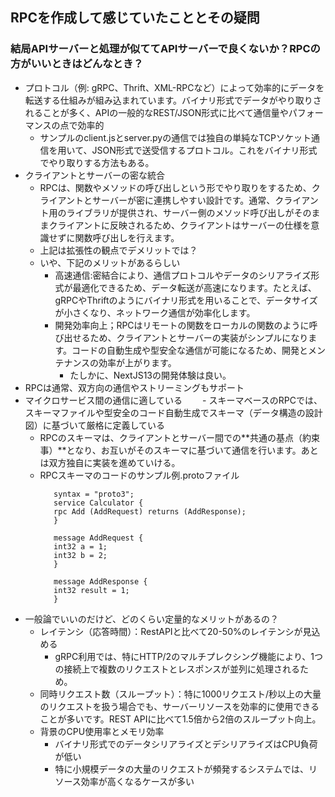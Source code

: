 ## RPCを作成して感じていたこととその疑問

### 結局APIサーバーと処理が似ててAPIサーバーで良くないか？RPCの方がいいときはどんなとき？

- プロトコル（例: gRPC、Thrift、XML-RPCなど）によって効率的にデータを転送する仕組みが組み込まれています。バイナリ形式でデータがやり取りされることが多く、APIの一般的なREST/JSON形式に比べて通信量やパフォーマンスの点で効率的
  - サンプルのclient.jsとserver.pyの通信では独自の単純なTCPソケット通信を用いて、JSON形式で送受信するプロトコル。これをバイナリ形式でやり取りする方法もある。
- クライアントとサーバーの密な統合
  - RPCは、関数やメソッドの呼び出しという形でやり取りをするため、クライアントとサーバーが密に連携しやすい設計です。通常、クライアント用のライブラリが提供され、サーバー側のメソッド呼び出しがそのままクライアントに反映されるため、クライアントはサーバーの仕様を意識せずに関数呼び出しを行えます。
  - 上記は拡張性の観点でデメリットでは？
  - いや、下記のメリットがあるらしい
    - 高速通信:密結合により、通信プロトコルやデータのシリアライズ形式が最適化できるため、データ転送が高速になります。たとえば、gRPCやThriftのようにバイナリ形式を用いることで、データサイズが小さくなり、ネットワーク通信が効率化します。
    - 開発効率向上；RPCはリモートの関数をローカルの関数のように呼び出せるため、クライアントとサーバーの実装がシンプルになります。コードの自動生成や型安全な通信が可能になるため、開発とメンテナンスの効率が上がります。
      - たしかに、NextJS13の開発体験は良い。
- RPCは通常、双方向の通信やストリーミングもサポート
- マイクロサービス間の通信に適している
　　- スキーマベースのRPCでは、スキーマファイルや型安全のコード自動生成でスキーマ（データ構造の設計図）に基づいて厳格に定義している
   - RPCのスキーマは、クライアントとサーバー間での**共通の基点（約束事）**となり、お互いがそのスキーマに基づいて通信を行います。あとは双方独自に実装を進めていける。
   - RPCスキーマのコードのサンプル例.protoファイル
     ```
        syntax = "proto3";
        service Calculator {
        rpc Add (AddRequest) returns (AddResponse);
        }

        message AddRequest {
        int32 a = 1;
        int32 b = 2;
        }

        message AddResponse {
        int32 result = 1;
        }
     ```
- 一般論でいいのだけど、どのくらい定量的なメリットがあるの？
  - レイテンシ（応答時間）：RestAPIと比べて20-50%のレイテンシが見込める
    - gRPC利用では、特にHTTP/2のマルチプレクシング機能により、1つの接続上で複数のリクエストとレスポンスが並列に処理されるため。
  - 同時リクエスト数（スループット）：特に1000リクエスト/秒以上の大量のリクエストを扱う場合でも、サーバーリソースを効率的に使用できることが多いです。REST APIに比べて1.5倍から2倍のスループット向上。
  - 背景のCPU使用率とメモリ効率
    - バイナリ形式でのデータシリアライズとデシリアライズはCPU負荷が低い
    - 特に小規模データの大量のリクエストが頻発するシステムでは、リソース効率が高くなるケースが多い